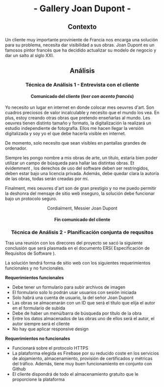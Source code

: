 # <p align="center"> - Gallery Joan Dupont -</p>


## <p align="center"> Contexto </p>

Un cliente muy importante proviniente de Francia nos encarga una solución para su problema, necesita dar visibilidad a sus obras. Joan Dupont es un famosos pintor francés que ha decidido actualizar su modelo de negocio y dar un salto al siglo XXI.

## <p align="center"> Análisis </p>
### <p align="center"> Técnica de Análisis 1 - Entrevista con el cliente </p>


#### <p align="center"> Comunicado del cliente (_leer con acento francés_) </P>

Yo necesito un lugar en internet en donde colocar mes oeuvres d'art. Son cuadros preciosos de valor incalculable y necesito que el mundo los vea. En plus, estoy creando otras obras que pretendo enseñarlas al mundo.
Les oeuvres tienen distinto tamaño y formato, la digitalización la realizará un estudio independiente de fotografía. Ellos me hacen llegar la versión digitalizada y soy yo el que debe hacerla visible en internet.


De momento, solo necesito que sean visibles en pantallas grandes de ordenador.

Siempre les pongo nombre a mis obras de arte, un título, estaría bien poder utilizar un campo de búsqueda para hallar las distintas obras. Et évidemment , los derechos de uso del software deben ser restringidos, deben estar bajo una licencia privada. Además, debe quedar clara la autoría de las obras, todas serán creadas por mí.

Finalment, mes oeuvres d'art son de gran prestigio y no me puedo permitir la deshonra del mensaje de sitio web inseguro, la solución debe funcionar bajo un protocolo seguro.

<p align="center"> Cordialment, Messier Joan Dupont </P>
</div>

#### <p align="center"> Fin comunicado del cliente </P>


### <p align="center"> Técnica de Análisis 2 - Planificación conjunta de requsitos </p>

Tras una reunión con los direcores del proyecto se sacó la siguiente conclusión que será plasmada en el documento ERS( Especificación de Requisitos de Software ).

La solución tendrá forma de sitio web con los siguientes requerimientos funcionales y no funcionales.

**Requerimientos funcionales**

- Debe tener un formulario para subir archivos de imagen
- El formulario solo lo podrán usar usuarios con sesión iniciada
- Solo habrá una cuenta de usuario, la del señor Joan Dupont
- Las obras se almacenarán con un ID que será el título que elija el autor en el formulario de subida
- Debe de haber un menú/barra de búsqueda por título de la obra
- Entre los datos almacenados de las obras uno de ellos será el autor, el autor siempre será el cliente
- No hay que aplicar responsive design

**Requerimientos no funcionales**

- Funcionará sobre el protocolo HTTPS
- La plataforma elegida es Firebase por su reducido coste en los servicios de alojamiento, almacenamiento, provisión de certificados y métricas del tráfico. Además, tiene muy buen funcionamiento en conjunto con Github
- El cliente dispondrá de todo el almacenamiento gratuito que le proporcione la plataforma